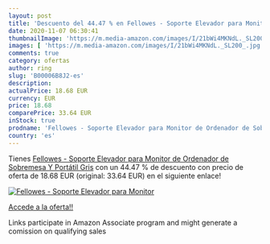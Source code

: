 ```yaml
---
layout: post
title: 'Descuento del 44.47 % en Fellowes - Soporte Elevador para Monitor'
date: 2020-11-07 06:30:41
thumbnailImage: 'https://m.media-amazon.com/images/I/21bWi4MKNdL._SL200_.jpg'
images: [ 'https://m.media-amazon.com/images/I/21bWi4MKNdL._SL200_.jpg' ]
comments: true
category: ofertas
author: ring
slug: 'B00006B8J2-es'
description:
actualPrice: 18.68 EUR
currency: EUR
price: 18.68
comparePrice: 33.64 EUR
inStock: true
prodname: 'Fellowes - Soporte Elevador para Monitor de Ordenador de Sobremesa Y Portátil  Gris'
country: 'es'
---
```


Tienes [Fellowes - Soporte Elevador para Monitor de Ordenador de Sobremesa Y Portátil  Gris](https://www.amazon.es/dp/B00006B8J2/?tag=tolees-21) con un 44.47 % de descuento con precio de oferta de 18.68 EUR (original: 33.64 EUR) en el siguiente enlace!

[![Fellowes - Soporte Elevador para Monitor](https://m.media-amazon.com/images/I/21bWi4MKNdL._SL200_.jpg)](https://www.amazon.es/dp/B00006B8J2/?tag=tolees-21)

[Accede a la oferta!!](https://www.amazon.es/dp/B00006B8J2/?tag=tolees-21)

Links participate in Amazon Associate program and might generate a comission on qualifying sales


